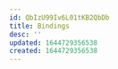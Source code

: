 ```yaml
---
id: QbIzU99Iv6L01tKB2QbDb
title: Bindings
desc: ''
updated: 1644729356538
created: 1644729356538
---
```


